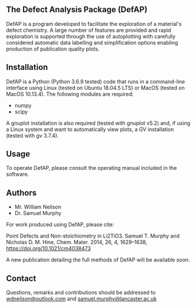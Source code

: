 ## The Defect Analysis Package (DefAP)

DefAP is a program developed to facilitate the exploration of a material's defect chemistry. A large number of features are provided and rapid exploration is supported through the use of autoplotting with carefully considered automatic data labelling and simplification options enabling production of publication quality plots. 

## Installation

DefAP is a Python (Python 3.6.9 tested) code that runs in a command-line interface using Linux (tested on Ubuntu 18.04.5 LTS) or MacOS (tested on MacOS 10.13.4). The following modules are required:
- numpy
- scipy

A gnuplot installation is also required (tested with gnuplot v5.2) and, if using a Linux system and want to automatically view plots, a GV installation (tested with gv 3.7.4).  

## Usage

To operate DefAP, please consult the operating manual included in the software. 

## Authors
- Mr. William Neilson
- Dr. Samuel Murphy

For work produced using DefAP, please cite: 

Point Defects and Non-stoichiometry in Li2TiO3.
Samuel T. Murphy and Nicholas D. M. Hine, Chem. Mater. 2014, 26, 4, 1629–1638, https://doi.org/10.1021/cm4038473

A new publication detailing the full methods of DefAP will be available soon. 

## Contact
Questions, remarks and contributions should be addressed to wdneilson@outlook.com and samuel.murphy@lancaster.ac.uk
